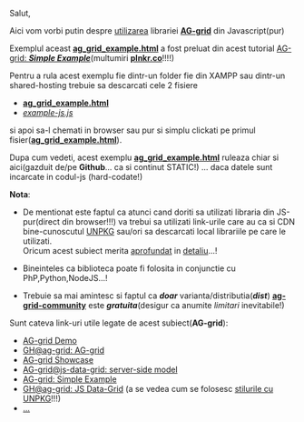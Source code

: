 Salut,

Aici vom vorbi putin despre [utilizarea](https://stefanache.github.io/MFP-ANAF-RO/js_scripts/AG_data_grid_custom/ag_grid_example.html) librariei [**AG-grid**](https://www.ag-grid.com/javascript-data-grid/getting-started/) din Javascript(pur)

Exemplul aceast [**ag_grid_example.html**](https://stefanache.github.io/MFP-ANAF-RO/js_scripts/AG_data_grid_custom/ag_grid_example.html) a fost preluat din acest tutorial [AG-grid: ***Simple Example***](https://plnkr.co/edit/yqQ68TqxF5KPjwH6PXS7?preview)(multumiri [**plnkr.co**](https://www.google.com/search?q=plnkr+unpkg+ag-grid-community&sca_esv=813765718ccf2407&rlz=1C1CHBF_enRO1132RO1132&biw=1920&bih=911&sxsrf=AE3TifN-8-dl_byq9IfUaVk2hAeeupVxEw%3A1749550886624&ei=JgdIaI7tJaSJ7NYPz8f1KQ&ved=0ahUKEwiOmPT40OaNAxWkBNsEHc9jPQUQ4dUDCBA&uact=5&oq=plnkr+unpkg+ag-grid-community&gs_lp=Egxnd3Mtd2l6LXNlcnAiHXBsbmtyIHVucGtnIGFnLWdyaWQtY29tbXVuaXR5MgUQABjvBTIFEAAY7wUyBRAAGO8FMgUQABjvBTIFEAAY7wVInT5QAFjGO3AAeACQAQCYAa8BoAHmDqoBBDAuMTS4AQPIAQD4AQH4AQKYAg6gAoYPwgIEECMYJ8ICCBAAGIAEGKIEwgIFECEYoAGYAwCSBwQwLjE0oAeUKrIHBDAuMTS4B4YPwgcEMS4xM8gHFg&sclient=gws-wiz-serp)!!!!)

Pentru a rula acest exemplu fie dintr-un folder fie din XAMPP sau dintr-un shared-hosting trebuie sa descarcati cele 2 fisiere

 - [**ag_grid_example.html**](https://github.com/stefanache/MFP-ANAF-RO/blob/main/js_scripts/AG_data_grid_custom/ag_grid_example.html)
 - [*example-js.js*](https://github.com/stefanache/MFP-ANAF-RO/blob/main/js_scripts/AG_data_grid_custom/example-js.js)

si apoi sa-l chemati in browser sau pur si simplu clickati pe primul fisier([**ag_grid_example.html**](https://github.com/stefanache/MFP-ANAF-RO/blob/main/js_scripts/AG_data_grid_custom/ag_grid_example.html)).

Dupa cum vedeti, acest exemplu [**ag_grid_example.html**](https://stefanache.github.io/MFP-ANAF-RO/js_scripts/AG_data_grid_custom/ag_grid_example.html)  ruleaza chiar si aici(gazduit de/pe **Github**... ca si continut STATIC!) ... daca datele sunt incarcate in codul-js (hard-codate!)

**Nota**: 

 - De mentionat este faptul ca atunci cand doriti sa utilizati libraria din JS-pur(direct din browser!!!) va trebui sa utilizati link-urile care au ca si CDN bine-cunoscutul [UNPKG](https://unpkg.com/) sau/ori sa descarcati local librariile pe care le utilizati.
<br/>Oricum acest subiect merita [aprofundat](https://www.google.com/search?q=ag-grid+unpkg&rlz=1C1CHBF_enRO1132RO1132&oq=ag-grid+unpkg&gs_lcrp=EgZjaHJvbWUyBggAEEUYOTIGCAEQRRhAMggIAhAAGBYYHjIICAMQABgWGB4yCggEEAAYgAQYogQyBwgFEAAY7wUyCggGEAAYgAQYogQyBggHEEUYPNIBCTg1NTZqMGoxNagCCLACAfEF9qoap44L5Eo&sourceid=chrome&ie=UTF-8) in [detaliu](https://www.google.com/search?q=unpkg+ag-grid-community%2Fdist%2Fag-grid-community.min.js&rlz=1C1CHBF_enRO1132RO1132&oq=unpkg+ag-grid-community%2Fdist%2Fag-grid-community.min.js&gs_lcrp=EgZjaHJvbWUyBggAEEUYOTIHCAEQABjvBTIKCAIQABiABBiiBDIHCAMQABjvBTIHCAQQABjvBdIBCTY5MDhqMGoxNagCCLACAfEFWJIPOWNtYdzxBViSDzljbWHc&sourceid=chrome&ie=UTF-8)...!

- Bineinteles ca biblioteca poate fi folosita in conjunctie cu PhP,Python,NodeJS...!

- Trebuie sa mai amintesc si faptul  ca ***doar*** varianta/distributia(***dist***) [**ag-grid-community**](https://app.unpkg.com/ag-grid-community@27.0.0/files/README.md) este ***gratuita***(desigur ca anumite *limitari* inevitabile!)

Sunt cateva link-uri utile legate de acest subiect(**AG-grid**):

- [AG-grid Demo](https://www.ag-grid.com/example/)
- [GH@ag-grid: AG-grid](https://github.com/ag-grid/ag-grid?tab=readme-ov-file)
- [AG-grid Showcase](https://blog.ag-grid.com/showcase/)
- [AG-grid@js-data-grid: server-side model](https://www.ag-grid.com/javascript-data-grid/server-side-model/)
- [AG-grid: Simple Example](https://plnkr.co/edit/yqQ68TqxF5KPjwH6PXS7?preview)
- [GH@ag-grid: JS Data-Grid](https://github.com/ag-grid/javascript-data-grid) (a se vedea cum se folosesc [stilurile cu UNPKG](https://www.google.com/search?sca_esv=813765718ccf2407&rlz=1C1CHBF_enRO1132RO1132&sxsrf=AE3TifMz05_Omxf3LZXCJPHwVazA1RNCAQ:1749549651641&q=unpkg+ag-grid-community/dist/ag-grid-community.min.js&udm=2&fbs=AIIjpHxX5k-tONtMCu8aDeA7E5WMgPpqESqQJ8D8h14C0qlfgYiXp5Upp642AwoN0y0DsUelfswrc8HsWAkbr59S7oGq2DFzpOi2W3YRR9VW_VuqVHzX3wgnVtSmlkc6hly8y-g3rC5FpG3ypRDv72_YGwR1TG1S_L4ZIFNMsp2d5_s98rcuf_uK7PpbYZO6i62sevDEa6J1t-pLb2A9ODOX2HEyZ16ieA&sa=X&ved=2ahUKEwi_5IKszOaNAxVUSvEDHbLfGMIQtKgLegQIEhAB&biw=1920&bih=911&dpr=1)!!!)
- [...](https://www.google.com/search?q=plnkr+unpkg+ag-grid-community&sca_esv=813765718ccf2407&rlz=1C1CHBF_enRO1132RO1132&biw=1920&bih=911&sxsrf=AE3TifN-8-dl_byq9IfUaVk2hAeeupVxEw%3A1749550886624&ei=JgdIaI7tJaSJ7NYPz8f1KQ&ved=0ahUKEwiOmPT40OaNAxWkBNsEHc9jPQUQ4dUDCBA&uact=5&oq=plnkr+unpkg+ag-grid-community&gs_lp=Egxnd3Mtd2l6LXNlcnAiHXBsbmtyIHVucGtnIGFnLWdyaWQtY29tbXVuaXR5MgUQABjvBTIFEAAY7wUyBRAAGO8FMgUQABjvBTIFEAAY7wVInT5QAFjGO3AAeACQAQCYAa8BoAHmDqoBBDAuMTS4AQPIAQD4AQH4AQKYAg6gAoYPwgIEECMYJ8ICCBAAGIAEGKIEwgIFECEYoAGYAwCSBwQwLjE0oAeUKrIHBDAuMTS4B4YPwgcEMS4xM8gHFg&sclient=gws-wiz-serp)

